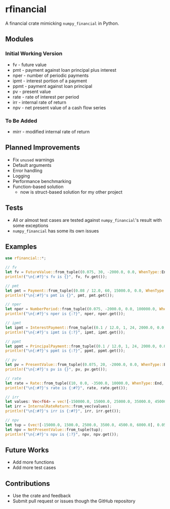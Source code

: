 # rfinancial

A financial crate mimicking `numpy_financial` in Python.

## Modules

### Initial Working Version

* fv - future value
* pmt - payment against loan principal plus interest
* nper - number of periodic payments
* ipmt - interest portion of a payment
* ppmt - payment against loan principal
* pv - present value
* rate - rate of interest per period
* irr - internal rate of return
* npv - net present value of a cash flow series

### To Be Added

* mirr - modified internal rate of return

## Planned Improvements

* Fix `unused` warnings
* Default arguments
* Error handling
* Logging
* Performance benchmarking
* Function-based solution
  * now is struct-based solution for my other project

## Tests

* All or almost test cases are tested against `numpy_financial`'s result with some exceptions
* `numpy_financial` has some its own issues

## Examples

```rust
use rfinancial::*;

// fv
let fv = FutureValue::from_tuple((0.075, 30, -2000.0, 0.0, WhenType::End));
println!("\n{:#?}'s fv is {}", fv, fv.get());

// pmt
let pmt = Payment::from_tuple((0.08 / 12.0, 60, 15000.0, 0.0, WhenType::End));
println!("\n{:#?}'s pmt is {}", pmt, pmt.get());

// nper
let nper = NumberPeriod::from_tuple((0.075, -2000.0, 0.0, 100000.0, WhenType::End));
println!("\n{:#?}'s nper is {:?}", nper, nper.get());

// ipmt
let ipmt = InterestPayment::from_tuple((0.1 / 12.0, 1, 24, 2000.0, 0.0, WhenType::End));
println!("\n{:#?}'s ipmt is {:?}", ipmt, ipmt.get());

// ppmt
let ppmt = PrincipalPayment::from_tuple((0.1 / 12.0, 1, 24, 2000.0, 0.0, WhenType::End));
println!("\n{:#?}'s ppmt is {:?}", ppmt, ppmt.get());

// pv
let pv = PresentValue::from_tuple((0.075, 20, -2000.0, 0.0, WhenType::End));
println!("\n{:#?}'s pv is {}", pv, pv.get());

// rate
let rate = Rate::from_tuple((10, 0.0, -3500.0, 10000.0, WhenType::End, 0.1, 1e-6, 100));
println!("\n{:#?}'s rate is {:#?}", rate, rate.get());

// irr
let values: Vec<f64> = vec![-150000.0, 15000.0, 25000.0, 35000.0, 45000.0, 60000.0];
let irr = InternalRateReturn::from_vec(values);
println!("\n{:#?}'s irr is {:#?}", irr, irr.get());

// npv
let tup = (vec![-15000.0, 1500.0, 2500.0, 3500.0, 4500.0, 6000.0], 0.05);
let npv = NetPresentValue::from_tuple(tup);
println!("\n{:#?}'s npv is {:?}", npv, npv.get());
```

## Future Works

* Add more functions
* Add more test cases

## Contributions

* Use the crate and feedback
* Submit pull request or issues though the GitHub repository
